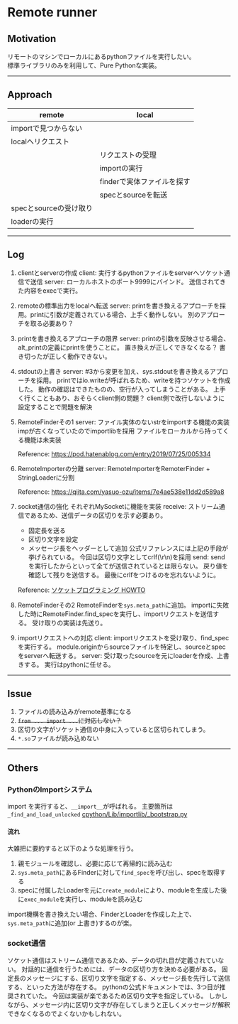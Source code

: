 # Remote runner

## Motivation
リモートのマシンでローカルにあるpythonファイルを実行したい。<br>
標準ライブラリのみを利用して、Pure Pythonな実装。

****

## Approach
|remote                      | local                        |
|----------------------------|------------------------------|
|importで見つからない        |                              |
|localへリクエスト           |                              |
|                            | リクエストの受理             |
|                            | importの実行                 |
|                            | finderで実体ファイルを探す   |
|                            | specとsourceを転送           |
|specとsourceの受け取り      |                              |
|loaderの実行                |                              |

****

## Log
1. clientとserverの作成
    client:
    実行するpythonファイルをserverへソケット通信で送信
    server:
    ローカルホストのポート9999にバインド。
    送信されてきた内容をexecで実行。

2. remoteの標準出力をlocalへ転送
    server:
    printを書き換えるアプローチを採用。printに引数が定義されている場合、上手く動作しない。
    別のアプローチを取る必要あり？

3. printを書き換えるアプローチの限界
    server:
    printの引数を反映させる場合、alt_printの定義にprintを使うことに。
    置き換えが正しくできなくなる？
    書き切ったが正しく動作できない。

4. stdoutの上書き
    server:
    #3から変更を加え、sys.stdoutを書き換えるアプローチを採用。
    printではio.writeが呼ばれるため、writeを持つソケットを作成した。
    動作の確認はできたものの、空行が入ってしまうことがある。
    上手く行くこともあり、おそらくclient側の問題？
    client側で改行しないように設定することで問題を解決

5. RemoteFinderその1
    server:
    ファイル実体のないstrをimportする機能の実装
    impが古くなっていたのでimportlibを採用
    ファイルをローカルから持ってくる機能は未実装

    Reference:
    https://pod.hatenablog.com/entry/2019/07/25/005334

6. RemoteImporterの分離
    server:
    RemoteImporterをRemoterFinder + StringLoaderに分割

    Reference:
    https://qiita.com/yasuo-ozu/items/7e4ae538e11dd2d589a8

7. socket通信の強化
    それぞれMySocketに機能を実装
    receive:
    ストリーム通信であるため、送信データの区切りを示す必要あり。
    - 固定長を送る
    - 区切り文字を設定
    - メッセージ長をヘッダーとして追加
    公式リファレンスには上記の手段が挙げられている。
    今回は区切り文字としてcrlf(\\r\\n)を採用
    send:
    sendを実行したからといって全てが送信されているとは限らない。
    戻り値を確認して残りを送信する。
    最後にcrlfをつけるのを忘れないように。

    Reference:
    [ソケットプログラミング HOWTO](https://docs.python.org/ja/3/howto/sockets.html#using-a-socket)

8. RemoteFinderその2
    RemoteFinderを`sys.meta_path`に追加。
    importに失敗した時にRemoteFinder.find_specを実行し、importリクエストを送信する。
    受け取りの実装は先送り。

9. importリクエストへの対応
    client:
    importリクエストを受け取り、find_specを実行する。
    module.originからsourceファイルを特定し、sourceとspecをserverへ転送する。
    server:
    受け取ったsourceを元にloaderを作成、上書きする。
    実行はpythonに任せる。

****

## Issue
1. ファイルの読み込みがremote基準になる
2.  ~~`from ... import ...`に対応しない？~~
3. 区切り文字がソケット通信の中身に入っていると区切られてしまう。
4. `*.so`ファイルが読み込めない

****

## Others
### PythonのImportシステム
import を実行すると、`__import__`が呼ばれる。
主要箇所は`_find_and_load_unlocked`
[cpython/Lib/importlib/\_bootstrap.py](https://github.com/python/cpython/blob/79d1c2e6c9d1bc1cf41ec3041801ca1a2b9a995b/Lib/importlib/_bootstrap.py)
#### 流れ
大雑把に要約すると以下のような処理を行う。

1. 親モジュールを確認し、必要に応じて再帰的に読み込む
2. `sys.meta_path`にあるFinderに対して`find_spec`を呼び出し、specを取得する
3. specに付属したLoaderを元に`create_module`により、moduleを生成した後に`exec_module`を実行し、moduleを読み込む

import機構を書き換えたい場合、FinderとLoaderを作成した上で、`sys.meta_path`に追加(or 上書き)するのが楽。

### socket通信
ソケット通信はストリーム通信であるため、データの切れ目が定義されていない。
対話的に通信を行うためには、データの区切り方を決める必要がある。
固定長のメッセージにする、区切り文字を指定する、メッセージ長を先行して送信する、といった方法が存在する。
pythonの公式ドキュメントでは、3つ目が推奨されていた。
今回は実装が楽であるため区切り文字を指定している。
しかしながら、メッセージ内に区切り文字が存在してしまうと正しくメッセージが解釈できなくなるのでよくないかもしれない。
